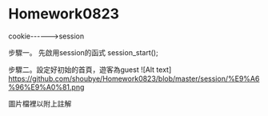 # Homework0823

cookie------>session

步驟一。 先啟用session的函式  session_start();

步驟二。設定好初始的首頁，遊客為guest
![Alt text] https://github.com/shoubye/Homework0823/blob/master/session/%E9%A6%96%E9%A0%81.png


圖片檔裡以附上註解
